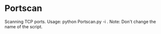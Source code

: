 # Portscan
Scanning TCP ports.
  Usage: python Portscan.py -i <victime-IP>.
  Note: Don't change the name of the script.
